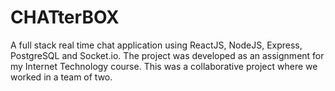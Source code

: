 # CHATterBOX
A full stack real time chat application using ReactJS, NodeJS, Express, PostgreSQL and Socket.io. The project was developed as an assignment for my Internet Technology course. This was a collaborative project where we worked in a team of two.

